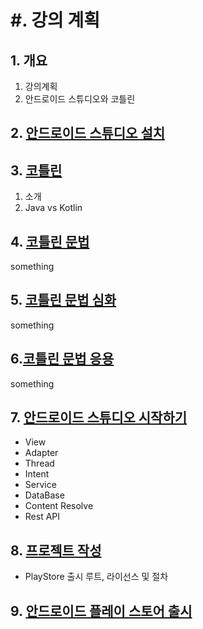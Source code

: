 # #. 강의 계획

 ## 1. 개요
  1. 강의계획
  2. 안드로이드 스튜디오와 코틀린
 

 ## 2. [안드로이드 스튜디오 설치](Lecture/L2.md)
  
 ## 3. [코틀린](Lecture/L3.md)
 
   1. 소개
   2. Java vs Kotlin
  

 ## 4. [코틀린 문법](Lecture/L4.md)
 
   something
   
  

 ## 5. [코틀린 문법 심화](Lecture/L5.md)
 
   something
   
  

 ## 6.[코틀린 문법 응용](Lecture/L6.md)
 
   something
   
  

 
  ## 7. [안드로이드 스튜디오 시작하기](Lecture/L7.md)
  - View
  - Adapter
  - Thread
  - Intent
  - Service
  - DataBase
  - Content Resolve
  - Rest API
  
## 8. [프로젝트 작성](Lecture/L8.md)
 
   - PlayStore 출시 루트, 라이선스 및 절차
   
## 9. [안드로이드 플레이 스토어 출시](Lecture/L9.md)
  
